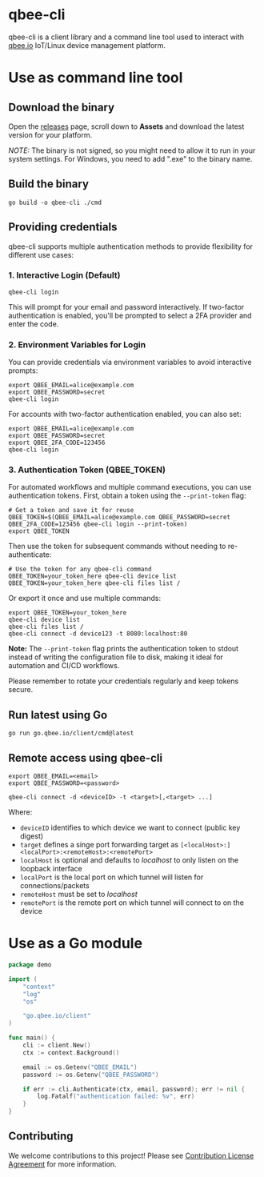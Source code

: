 # qbee-cli

qbee-cli is a client library and a command line tool used to interact with [qbee.io](https://qbee.io) IoT/Linux device management platform.


# Use as command line tool

## Download the binary

Open the [releases](https://github.com/qbee-io/qbee-cli/releases) page, scroll down to **Assets** and download the latest version for your platform.

*NOTE:* The binary is not signed, so you might need to allow it to run in your system settings. For Windows, you need to add ".exe" to the binary name.

## Build the binary

```shell
go build -o qbee-cli ./cmd
```

## Providing credentials

qbee-cli supports multiple authentication methods to provide flexibility for different use cases:

### 1. Interactive Login (Default)

```shell
qbee-cli login
```

This will prompt for your email and password interactively. If two-factor authentication is enabled, you'll be prompted to select a 2FA provider and enter the code.

### 2. Environment Variables for Login

You can provide credentials via environment variables to avoid interactive prompts:

```shell
export QBEE_EMAIL=alice@example.com
export QBEE_PASSWORD=secret
qbee-cli login
```

For accounts with two-factor authentication enabled, you can also set:

```shell
export QBEE_EMAIL=alice@example.com
export QBEE_PASSWORD=secret
export QBEE_2FA_CODE=123456
qbee-cli login
```

### 3. Authentication Token (QBEE_TOKEN)

For automated workflows and multiple command executions, you can use authentication tokens. First, obtain a token using the `--print-token` flag:

```shell
# Get a token and save it for reuse
QBEE_TOKEN=$(QBEE_EMAIL=alice@example.com QBEE_PASSWORD=secret QBEE_2FA_CODE=123456 qbee-cli login --print-token)
export QBEE_TOKEN
```

Then use the token for subsequent commands without needing to re-authenticate:

```shell
# Use the token for any qbee-cli command
QBEE_TOKEN=your_token_here qbee-cli device list
QBEE_TOKEN=your_token_here qbee-cli files list /
```

Or export it once and use multiple commands:

```shell
export QBEE_TOKEN=your_token_here
qbee-cli device list
qbee-cli files list /
qbee-cli connect -d device123 -t 8080:localhost:80
```

**Note:** The `--print-token` flag prints the authentication token to stdout instead of writing the configuration file to disk, making it ideal for automation and CI/CD workflows.

Please remember to rotate your credentials regularly and keep tokens secure.

## Run latest using Go

```shell
go run go.qbee.io/client/cmd@latest
```

## Remote access using qbee-cli

```shell
export QBEE_EMAIL=<email>
export QBEE_PASSWORD=<password>

qbee-cli connect -d <deviceID> -t <target>[,<target> ...]
```

Where:
- `deviceID` identifies to which device we want to connect (public key digest)
- `target` defines a singe port forwarding target as `[<localHost>:]<localPort>:<remoteHost>:<remotePort>`
- `localHost` is optional and defaults to _localhost_ to only listen on the loopback interface
- `localPort` is the local port on which tunnel will listen for connections/packets
- `remoteHost` must be set to _localhost_
- `remotePort` is the remote port on which tunnel will connect to on the device

# Use as a Go module

```go
package demo

import (
	"context"
	"log"
	"os"

	"go.qbee.io/client"
)

func main() {
	cli := client.New()
	ctx := context.Background()

	email := os.Getenv("QBEE_EMAIL")
	password := os.Getenv("QBEE_PASSWORD")

	if err := cli.Authenticate(ctx, email, password); err != nil {
		log.Fatalf("authentication failed: %v", err)
	}
}
```

## Contributing

We welcome contributions to this project!
Please see [Contribution License Agreement](https://qbee.io/docs/contribution-license-agreement.html) for more information.
